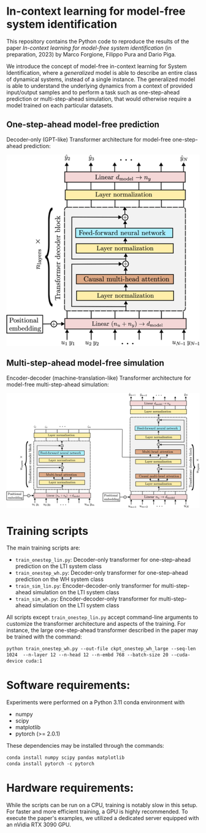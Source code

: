 # In-context learning for model-free system identification

This repository contains the Python code to reproduce the results of the paper *In-context learning for model-free system identification* (in preparation, 2023)
by Marco Forgione, Filippo Pura and Dario Piga.


We introduce the concept of model-free in-context learning for System Identification, where a *generalized* model is able to describe an entire class of dynamical systems,
instead of a single instance. The generalized model is able to understand the underlying dynamics from a context of provided input/output samples and to 
perform a task such as one-step-ahead prediction or multi-step-ahead simulation, that would otherwise require a model trained on each particular datasets.


## One-step-ahead model-free prediction

Decoder-only (GPT-like) Transformer architecture for model-free one-step-ahead prediction: 

<!-- ![GPT-like model-free prediction](fig/decoder_architecture.png "Generalized one-step-ahead predictor") -->
<img src="fig/decoder_architecture.png"  width="600">

## Multi-step-ahead model-free simulation

Encoder-decoder (machine-translation-like) Transformer architecture for model-free multi-step-ahead simulation:

<!-- ![machine-translation-like model-free simulation](fig/encoder_decoder_architecture.png "Generalized multi-step-ahead simulation") -->
<img src="fig/encoder_decoder_architecture.png"  width="1400">

# Training scripts

The main training scripts are:

* ``train_onestep_lin.py``: Decoder-only transformer for one-step-ahead prediction on the LTI system class 
* ``train_onestep_wh.py``: Decoder-only transformer for one-step-ahead prediction on the WH system class 
* ``train_sim_lin.py``: Encoder-decoder-only transformer for multi-step-ahead simulation on the LTI system class 
* ``train_sim_wh.py``: Encoder-decoder-only transformer for multi-step-ahead simulation on the LTI system class 

All scripts except ``train_onestep_lin.py`` accept command-line arguments to customize the transformer architecture and aspects of the training. 
For instance, the large one-step-ahead transformer described in the paper may be trained with the command:

```
python train_onestep_wh.py --out-file ckpt_onestep_wh_large --seq-len 1024  --n-layer 12 --n-head 12 --n-embd 768 --batch-size 20 --cuda-device cuda:1
```

# Software requirements:
Experiments were performed on a Python 3.11 conda environment with

 * numpy
 * scipy
 * matplotlib
 * pytorch (>= 2.0.1)
 
These dependencies may be installed through the commands:

```
conda install numpy scipy pandas matplotlib
conda install pytorch -c pytorch
```

# Hardware requirements:
While the scripts can be run on a CPU, training is notably slow in this setup. For faster and more efficient training, a GPU is highly recommended.
To execute the paper's examples, we utilized a dedicated server equipped with an nVidia RTX 3090 GPU.

<!--

# Citing

If you find this project useful, we encourage you to:

* Star this repository :star: 



* Cite the [paper](https://arxiv.org/abs/2206.12928) 
```
@article{forgione2023a,
  title={Model-free in-context learning of dynamical systems with Transformers},
  author={Forgione, M. and Pura, F. and Piga, D.},
  journal={arXiv preprint arXiv:2206.12928},
  year={2022}
} 
```
-->
